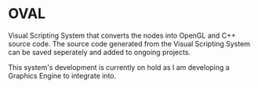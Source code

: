 # OVAL
Visual Scripting System that converts the nodes into OpenGL and C++ source code. The source code generated from the Visual Scripting System can be saved seperately and added to ongoing projects. 

This system's development is currently on hold as I am developing a Graphics Engine to integrate into. 
